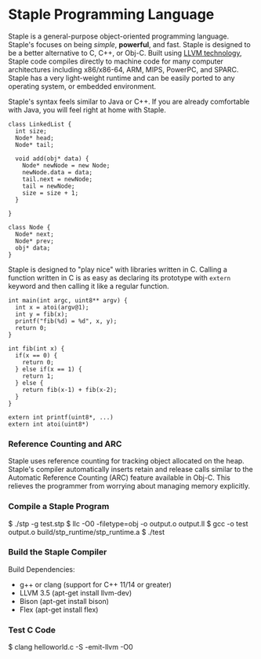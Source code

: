 Staple Programming Language
============================

Staple is a general-purpose object-oriented programming language. Staple's focuses on being *simple*, __powerful__, and fast.
Staple is designed to be a better alternative to C, C++, or Obj-C. Built using [LLVM technology](http://llvm.org/), Staple
code compiles directly to machine code for many computer architectures including x86/x86-64, ARM, MIPS, PowerPC,
and SPARC. Staple has a very light-weight runtime and can be easily ported to any operating system, or embedded environment.

Staple's syntax feels similar to Java or C++. If you are already comfortable with Java, you will feel right at home
with Staple.

    class LinkedList {
      int size;
      Node* head;
      Node* tail;

      void add(obj* data) {
        Node* newNode = new Node;
        newNode.data = data;
        tail.next = newNode;
        tail = newNode;
        size = size + 1;
      }

    }

    class Node {
      Node* next;
      Node* prev;
      obj* data;
    }


Staple is designed to "play nice" with libraries written in C. Calling a function written in C is as easy as declaring
its prototype with `extern` keyword and then calling it like a regular function.

    int main(int argc, uint8** argv) {
      int x = atoi(argv@1);
      int y = fib(x);
      printf("fib(%d) = %d", x, y);
      return 0;
    }

    int fib(int x) {
      if(x == 0) {
        return 0;
      } else if(x == 1) {
        return 1;
      } else {
        return fib(x-1) + fib(x-2);
      }
    }

    extern int printf(uint8*, ...)
    extern int atoi(uint8*)


### Reference Counting and ARC ###

Staple uses reference counting for tracking object allocated on the heap. Staple's compiler automatically inserts
retain and release calls similar to the Automatic Reference Counting (ARC) feature available in Obj-C. This relieves
the programmer from worrying about managing memory explicitly.


### Compile a Staple Program ###

$ ./stp -g test.stp
$ llc -O0 -filetype=obj -o output.o output.ll
$ gcc -o test output.o build/stp_runtime/stp_runtime.a
$ ./test


### Build the Staple Compiler ###

Build Dependencies:
* g++ or clang (support for C++ 11/14 or greater)
* LLVM 3.5 (apt-get install llvm-dev)
* Bison (apt-get install bison)
* Flex (apt-get install flex)



### Test C Code ###

$ clang helloworld.c -S -emit-llvm -O0
